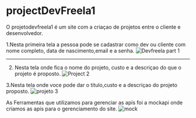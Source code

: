 # projectDevFreela1
O projetodevfreela1 é um site com a criaçao de projetos entre o cliente e desenvolvedor.

1.Nesta primeira tela a pessoa pode se cadastrar como dev ou cliente com nome completo, data de nascimento,email e a senha.
![Devfreela part 1](https://user-images.githubusercontent.com/89214405/166809140-f4c14cd4-fef4-4ee0-b62b-2810ef8b21e5.png)

-------------------------------------------------------------------------------------------------------------------------------------------------------------------------
2. Nesta tela onde fica o nome do projeto, custo e a descriçao do que o projeto é proposto.
![Project 2](https://user-images.githubusercontent.com/89214405/166810349-654cd80a-7b3e-43d6-bdec-b082c7e813a6.png)




3.Nesta tela onde voce pode dar o titulo,custo e a descriçao do projeto proposto.
![projeto 3](https://user-images.githubusercontent.com/89214405/166821090-bd265430-38b9-4ef6-9776-89c7d29bcfe9.png)


As Ferramentas que utilizamos para gerenciar as apis foi a mockapi onde criamos as apis para o gerenciamento do site.
![mock](https://user-images.githubusercontent.com/89214405/166821302-f08e868a-69a9-4485-8eed-1a443eb03bcd.png)
